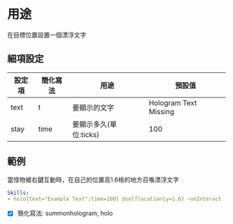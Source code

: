 用途
================
在目標位置設置一個漂浮文字

細項設定
---------------

| 設定項 | 簡化寫法 | 用途 | 預設值 |
| ---------- | ----- | ---------------- | ----- |
|text| t | 要顯示的文字 | Hologram Text Missing |
|stay| time  | 要顯示多久(單位:ticks) | 100 |

範例
-----------
當怪物被右鍵互動時，在自己的位置高1.6格的地方召喚漂浮文字
```yml
Skills:
- holo{text="Example Text";time=100} @selflocation{y=1.6} ~onInteract
```
- [x] 簡化寫法: summonhologram, holo